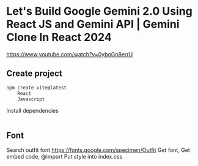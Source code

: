 # Let's Build Google Gemini 2.0 Using React JS and Gemini API | Gemini Clone In React 2024

https://www.youtube.com/watch?v=0yboGn8errU


## Create project
```sh
npm create vite@latest
    React
    Javascript 
```

Install dependencies
```sh
```


## Font
Search outfit font 
https://fonts.google.com/specimen/Outfit
Get font, Get embed code, @import
Put style into index.css
